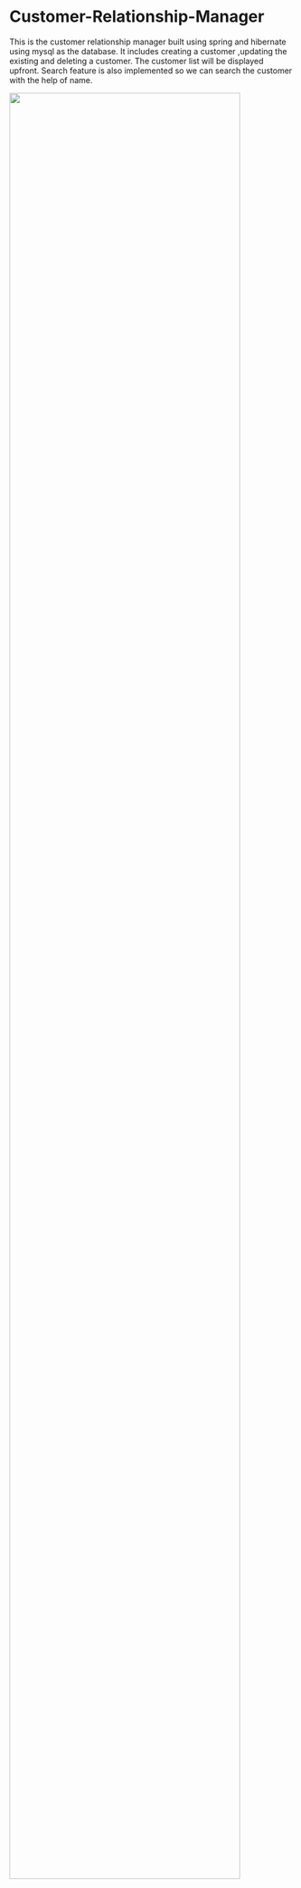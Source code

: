# Customer-Relationship-Manager

This is the customer relationship manager built using spring and hibernate using mysql as the database. 
It includes creating a customer ,updating the existing and deleting a customer.
The customer list will be displayed upfront.
Search feature is also implemented so we can search the customer with the help of name.

<img src="https://github.com/Aakash/blob/assets/cat.png " width="90%"></img> 
